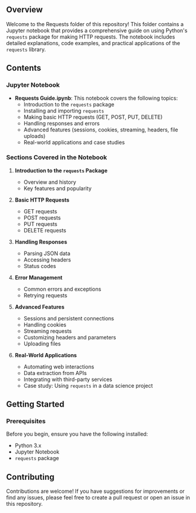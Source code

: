 ## Overview

Welcome to the Requests folder of this repository! This folder contains a Jupyter notebook that provides a comprehensive guide on using Python's `requests` package for making HTTP requests. The notebook includes detailed explanations, code examples, and practical applications of the `requests` library.

## Contents

### Jupyter Notebook

- **Requests Guide.ipynb**: This notebook covers the following topics:
  - Introduction to the `requests` package
  - Installing and importing `requests`
  - Making basic HTTP requests (GET, POST, PUT, DELETE)
  - Handling responses and errors
  - Advanced features (sessions, cookies, streaming, headers, file uploads)
  - Real-world applications and case studies

### Sections Covered in the Notebook

1. **Introduction to the `requests` Package**
   - Overview and history
   - Key features and popularity

2. **Basic HTTP Requests**
   - GET requests
   - POST requests
   - PUT requests
   - DELETE requests

3. **Handling Responses**
   - Parsing JSON data
   - Accessing headers
   - Status codes

4. **Error Management**
   - Common errors and exceptions
   - Retrying requests

5. **Advanced Features**
   - Sessions and persistent connections
   - Handling cookies
   - Streaming requests
   - Customizing headers and parameters
   - Uploading files

6. **Real-World Applications**
   - Automating web interactions
   - Data extraction from APIs
   - Integrating with third-party services
   - Case study: Using `requests` in a data science project

## Getting Started

### Prerequisites

Before you begin, ensure you have the following installed:

- Python 3.x
- Jupyter Notebook
- `requests` package

## Contributing

Contributions are welcome! If you have suggestions for improvements or find any issues, please feel free to create a pull request or open an issue in this repository.
